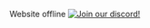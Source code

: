 Website offline
[![Join our discord!](https://image-link-to-screenshot-of-widget)](https://discord.com/widget?id=1267246793041907733&theme=dark)

